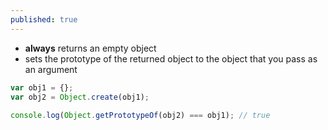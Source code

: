 ```yaml
---
published: true
---
```

- **always** returns an empty object
- sets the prototype of the returned object to the object that you pass as an argument

```js
var obj1 = {};  
var obj2 = Object.create(obj1);  
  
console.log(Object.getPrototypeOf(obj2) === obj1); // true  
```